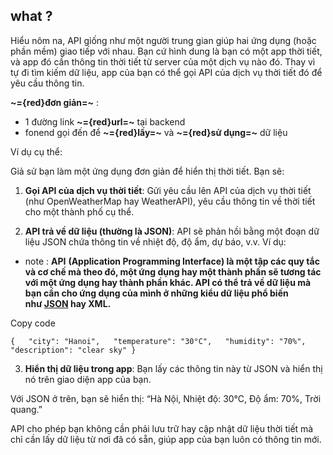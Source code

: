 

## what ? 
Hiểu nôm na, API giống như một người trung gian giúp hai ứng dụng (hoặc phần mềm) giao tiếp với nhau. Bạn cứ hình dung là bạn có một app thời tiết, và app đó cần thông tin thời tiết từ server của một dịch vụ nào đó. Thay vì tự đi tìm kiếm dữ liệu, app của bạn có thể gọi API của dịch vụ thời tiết đó để yêu cầu thông tin.

**~={red}đơn giản=~** : 
- 1 đường link **~={red}url=~** tại backend 
- fonend gọi đến để **~={red}lấy=~** và **~={red}sử dụng=~** dữ liệu


Ví dụ cụ thể:

Giả sử bạn làm một ứng dụng đơn giản để hiển thị thời tiết. Bạn sẽ:

1. **Gọi API của dịch vụ thời tiết**: Gửi yêu cầu lên API của dịch vụ thời tiết (như OpenWeatherMap hay WeatherAPI), yêu cầu thông tin về thời tiết cho một thành phố cụ thể.
    
2. **API trả về dữ liệu (thường là JSON)**: API sẽ phản hồi bằng một đoạn dữ liệu JSON chứa thông tin về nhiệt độ, độ ẩm, dự báo, v.v. Ví dụ:
    

- note : **API** **(Application Programming Interface) là một tập các quy tắc và cơ chế mà theo đó, một ứng dụng hay một thành phần sẽ tương tác với một ứng dụng hay thành phần khác. API có thể trả về dữ liệu mà bạn cần cho ứng dụng của mình ở những kiểu dữ liệu phổ biến như [JSON](https://topdev.vn/blog/json-la-gi/) hay XML.**

Copy code

`{   "city": "Hanoi",   "temperature": "30°C",   "humidity": "70%",   "description": "clear sky" }`

3. **Hiển thị dữ liệu trong app**: Bạn lấy các thông tin này từ JSON và hiển thị nó trên giao diện app của bạn.

Với JSON ở trên, bạn sẽ hiển thị: “Hà Nội, Nhiệt độ: 30°C, Độ ẩm: 70%, Trời quang.”

API cho phép bạn không cần phải lưu trữ hay cập nhật dữ liệu thời tiết mà chỉ cần lấy dữ liệu từ nơi đã có sẵn, giúp app của bạn luôn có thông tin mới.

